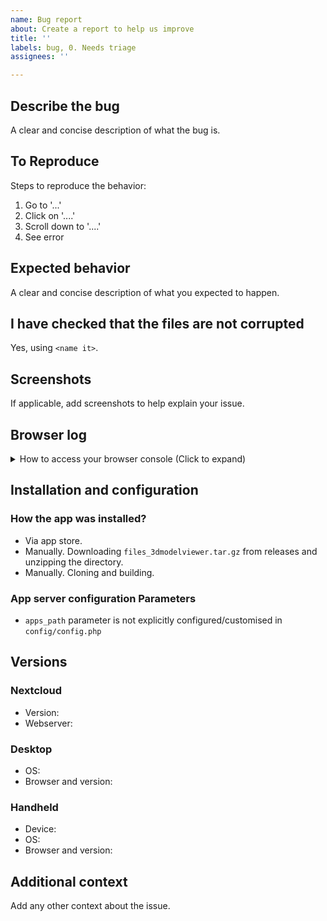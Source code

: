 ```yaml
---
name: Bug report
about: Create a report to help us improve
title: ''
labels: bug, 0. Needs triage
assignees: ''

---
```


## Describe the bug

A clear and concise description of what the bug is.

## To Reproduce

Steps to reproduce the behavior:

1. Go to '...'
2. Click on '....'
3. Scroll down to '....'
4. See error

## Expected behavior

A clear and concise description of what you expected to happen.

## I have checked that the files are not corrupted

<!-- You must have tried opening it in a desktop app. Which and what is the result there? E.g., "When I import the file in question in Blender everything is fine". -->

Yes, using `<name it>`.

## Screenshots

If applicable, add screenshots to help explain your issue.

## Browser log

<!-- 
Open your console, reload your page and/or do the action leading to this issue and copy/paste the log in this thread.
-->

<details>
<summary>How to access your browser console (Click to expand)</summary>

### Chrome

1. Press either CTRL + SHIFT + I / CMD + ALT + I or F12 to open the Developer Tools.
2. Click the “console” tab.

### Safari

1. Press CMD + ALT + I to open the Web Inspector.
2. See Chrome’s step 2. (Chrome and Safari have pretty much identical dev tools.)

### IE

1. Press F12 to open the developer tools.
2. Click the “console” tab.

### Firefox

1. Press CTRL + SHIFT + K to open the Web console (COMMAND + SHIFT + K on Macs).
2. or, if Firebug is installed (recommended):
    1. Press F12 to open Firebug.
    2. Click on the “console” tab.

### Opera

1. Press CTRL + SHIFT + I to open Dragonfly.
2. Click on the “console” tab.

</details>

## Installation and configuration

### How the app was installed?
<!-- Leave one of the following -->
- Via app store.
- Manually. Downloading `files_3dmodelviewer.tar.gz` from releases and unzipping the directory.
- Manually. Cloning and building.

### App server configuration Parameters
<!--
Please chnage the statemet below, if `apps_path` key is explicitly set in `config/config.php`. If not set, leave as it is.
References
https://docs.nextcloud.com/server/latest/admin_manual/apps_management.html#using-custom-app-directories
https://docs.nextcloud.com/server/latest/admin_manual/configuration_server/config_sample_php_parameters.html#apps
As well as in which `'path'` from those specified files_3dmodelviewer directory actually resides
-->
- `apps_path` parameter is not explicitly configured/customised in `config/config.php`

## Versions

### Nextcloud

- Version: <!-- e.g. 25.0.4 -->
- Webserver: <!--  e.g. Apache, nginx -->

### Desktop

<!-- please complete the following information if applicable -->

- OS: <!-- e.g. Ubuntu 22.04.2, macOS 10.15, Windows 11 -->
- Browser and version: <!--  e.g. Chrome 110.0.5481.77, Safari 16.3, Firefox 110.0, Edge 110 -->

### Handheld

<!-- please complete the following information if applicable -->

- Device: <!-- e.g. iPhone 14, Google Pixel 6a -->
- OS: <!-- e.g. iOS 16.3.1, Android 13 -->
- Browser and version: <!--  e.g. Chrome 110.0.5481.77, Safari 16.3, Firefox 110.0, Edge 110 -->

## Additional context

Add any other context about the issue.

<!-- Sometimes apps clash, it might help if you would issue command `php occ app:list` and paste output here, too -->
